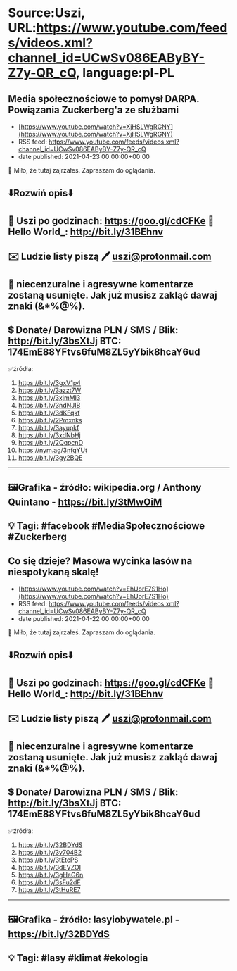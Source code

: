 # Source:Uszi, URL:https://www.youtube.com/feeds/videos.xml?channel_id=UCwSv086EAByBY-Z7y-QR_cQ, language:pl-PL

## Media społecznościowe to pomysł DARPA. Powiązania Zuckerberg'a ze służbami
 - [https://www.youtube.com/watch?v=XjHSLWgRGNY](https://www.youtube.com/watch?v=XjHSLWgRGNY)
 - RSS feed: https://www.youtube.com/feeds/videos.xml?channel_id=UCwSv086EAByBY-Z7y-QR_cQ
 - date published: 2021-04-23 00:00:00+00:00

🤪 Miło, że tutaj zajrzałeś.  Zapraszam do oglądania.

⬇️Rozwiń opis⬇️
------------------------------------------------------------
👀 Uszi po godzinach: https://goo.gl/cdCFKe
👀 Hello World_: http://bit.ly/31BEhnv
------------------------------------------------------------
✉️ Ludzie listy piszą 
🖊️ uszi@protonmail.com
------------------------------------------------------------
👺 niecenzuralne i agresywne komentarze zostaną usunięte.  Jak już musisz zakląć dawaj znaki (&*%@%).
------------------------------------------------------------
💲 Donate/ Darowizna
PLN / SMS / Blik: http://bit.ly/3bsXtJj
BTC: 174EmE88YFtvs6fuM8ZL5yYbik8hcaY6ud
-------------------------------------------------------------
✅źródła:
1. https://bit.ly/3gxV1p4
2. https://bit.ly/3azzt7W
3. https://bit.ly/3xjmMI3
4. https://bit.ly/3ndNJIB
5. https://bit.ly/3dKFqkf
6. https://bit.ly/2Pmxnks
7. https://bit.ly/3ayupkf
8. https://bit.ly/3xdNbHj
9. https://bit.ly/2QqpcnD
10. https://nym.ag/3nfqYUt
11. https://bit.ly/3gy2BQE
---------------------------------------------------------------
🖼Grafika - źródło: 
wikipedia.org / Anthony Quintano - https://bit.ly/3tMwOiM
---------------------------------------------------------------
💡 Tagi: #facebook #MediaSpołecznościowe #Zuckerberg
--------------------------------------------------------------

## Co się dzieje? Masowa wycinka lasów na niespotykaną skalę!
 - [https://www.youtube.com/watch?v=EhUorE7S1Ho](https://www.youtube.com/watch?v=EhUorE7S1Ho)
 - RSS feed: https://www.youtube.com/feeds/videos.xml?channel_id=UCwSv086EAByBY-Z7y-QR_cQ
 - date published: 2021-04-22 00:00:00+00:00

🤪 Miło, że tutaj zajrzałeś.  Zapraszam do oglądania.

⬇️Rozwiń opis⬇️
------------------------------------------------------------
👀 Uszi po godzinach: https://goo.gl/cdCFKe
👀 Hello World_: http://bit.ly/31BEhnv
------------------------------------------------------------
✉️ Ludzie listy piszą 
🖊️ uszi@protonmail.com
------------------------------------------------------------
👺 niecenzuralne i agresywne komentarze zostaną usunięte.  Jak już musisz zakląć dawaj znaki (&*%@%).
------------------------------------------------------------
💲 Donate/ Darowizna
PLN / SMS / Blik: http://bit.ly/3bsXtJj
BTC: 174EmE88YFtvs6fuM8ZL5yYbik8hcaY6ud
-------------------------------------------------------------
✅źródła:
1. https://bit.ly/32BDYdS
2. https://bit.ly/3v704B2
3. https://bit.ly/3tEtcPS
4. https://bit.ly/3dEVZOI
5. https://bit.ly/3gHeG6n
6. https://bit.ly/3sFu2dF
7. https://bit.ly/3tHuRE7
---------------------------------------------------------------
🖼Grafika - źródło: 
lasyiobywatele.pl - https://bit.ly/32BDYdS
---------------------------------------------------------------
💡 Tagi: #lasy #klimat #ekologia
--------------------------------------------------------------

